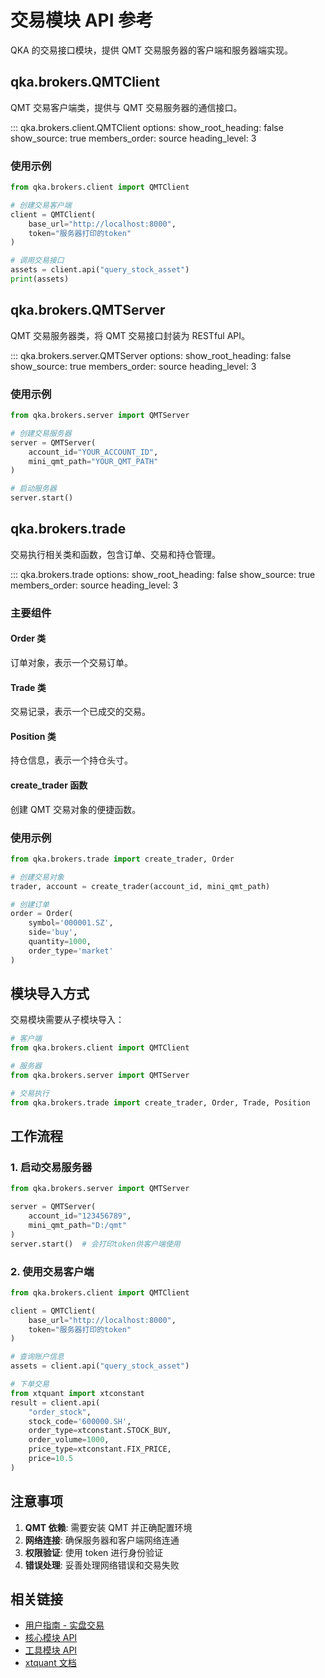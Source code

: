 # 交易模块 API 参考

QKA 的交易接口模块，提供 QMT 交易服务器的客户端和服务器端实现。

## qka.brokers.QMTClient

QMT 交易客户端类，提供与 QMT 交易服务器的通信接口。

::: qka.brokers.client.QMTClient
    options:
      show_root_heading: false
      show_source: true
      members_order: source
      heading_level: 3

### 使用示例

```python
from qka.brokers.client import QMTClient

# 创建交易客户端
client = QMTClient(
    base_url="http://localhost:8000",
    token="服务器打印的token"
)

# 调用交易接口
assets = client.api("query_stock_asset")
print(assets)
```

## qka.brokers.QMTServer

QMT 交易服务器类，将 QMT 交易接口封装为 RESTful API。

::: qka.brokers.server.QMTServer
    options:
      show_root_heading: false
      show_source: true
      members_order: source
      heading_level: 3

### 使用示例

```python
from qka.brokers.server import QMTServer

# 创建交易服务器
server = QMTServer(
    account_id="YOUR_ACCOUNT_ID",
    mini_qmt_path="YOUR_QMT_PATH"
)

# 启动服务器
server.start()
```

## qka.brokers.trade

交易执行相关类和函数，包含订单、交易和持仓管理。

::: qka.brokers.trade
    options:
      show_root_heading: false
      show_source: true
      members_order: source
      heading_level: 3

### 主要组件

#### Order 类
订单对象，表示一个交易订单。

#### Trade 类  
交易记录，表示一个已成交的交易。

#### Position 类
持仓信息，表示一个持仓头寸。

#### create_trader 函数
创建 QMT 交易对象的便捷函数。

### 使用示例

```python
from qka.brokers.trade import create_trader, Order

# 创建交易对象
trader, account = create_trader(account_id, mini_qmt_path)

# 创建订单
order = Order(
    symbol='000001.SZ',
    side='buy',
    quantity=1000,
    order_type='market'
)
```

## 模块导入方式

交易模块需要从子模块导入：

```python
# 客户端
from qka.brokers.client import QMTClient

# 服务器
from qka.brokers.server import QMTServer

# 交易执行
from qka.brokers.trade import create_trader, Order, Trade, Position
```

## 工作流程

### 1. 启动交易服务器

```python
from qka.brokers.server import QMTServer

server = QMTServer(
    account_id="123456789",
    mini_qmt_path="D:/qmt"
)
server.start()  # 会打印token供客户端使用
```

### 2. 使用交易客户端

```python
from qka.brokers.client import QMTClient

client = QMTClient(
    base_url="http://localhost:8000",
    token="服务器打印的token"
)

# 查询账户信息
assets = client.api("query_stock_asset")

# 下单交易
from xtquant import xtconstant
result = client.api(
    "order_stock",
    stock_code='600000.SH',
    order_type=xtconstant.STOCK_BUY,
    order_volume=1000,
    price_type=xtconstant.FIX_PRICE,
    price=10.5
)
```

## 注意事项

1. **QMT 依赖**: 需要安装 QMT 并正确配置环境
2. **网络连接**: 确保服务器和客户端网络连通
3. **权限验证**: 使用 token 进行身份验证
4. **错误处理**: 妥善处理网络错误和交易失败

## 相关链接

- [用户指南 - 实盘交易](../../user-guide/trading.md)
- [核心模块 API](core.md)
- [工具模块 API](utils.md)
- [xtquant 文档](https://github.com/ShiMiaoYS/xtquant)